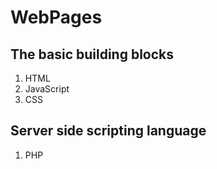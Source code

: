# WebPages

## The basic building blocks
1. HTML
2. JavaScript
3. CSS

## Server side scripting language
1. PHP

